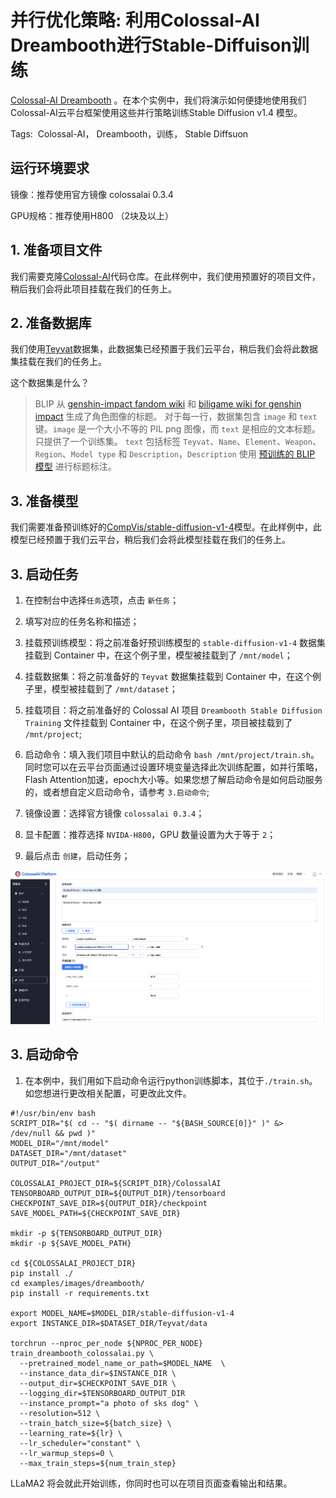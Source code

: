 # 并行优化策略: 利用Colossal-AI Dreambooth进行Stable-Diffuison训练

[Colossal-AI Dreambooth](https://github.com/hpcaitech/ColossalAI/tree/main/examples/images/dreambooth) 。在本个实例中，我们将演示如何便捷地使用我们Colossal-AI云平台框架使用这些并行策略训练Stable Diffusion v1.4 模型。

Tags:  Colossal-AI， Dreambooth，训练， Stable Diffsuon

## 运行环境要求

镜像：推荐使用官方镜像 colossalai 0.3.4

GPU规格：推荐使用H800 （2块及以上）

## 1. 准备项目文件

我们需要克隆[Colossal-AI](https://github.com/hpcaitech/ColossalAI)代码仓库。在此样例中，我们使用预置好的项目文件，稍后我们会将此项目挂载在我们的任务上。

## 2. 准备数据库

我们使用[Teyvat](https://huggingface.co/datasets/Fazzie/Teyvat)数据集，此数据集已经预置于我们云平台，稍后我们会将此数据集挂载在我们的任务上。

这个数据集是什么？

> BLIP 从 [genshin-impact fandom wiki](https://genshin-impact.fandom.com/wiki/Character#Playable_Characters) 和 [biligame wiki for genshin impact](https://wiki.biligame.com/ys/%E8%A7%92%E8%89%B2) 生成了角色图像的标题。
> 对于每一行，数据集包含 `image` 和 `text` 键。`image` 是一个大小不等的 PIL png 图像，而 `text` 是相应的文本标题。只提供了一个训练集。
> `text` 包括标签 `Teyvat`、`Name`、`Element`、`Weapon`、`Region`、`Model type` 和 `Description`，`Description` 使用 [预训练的 BLIP 模型](https://github.com/salesforce/BLIP) 进行标题标注。

## 3. 准备模型

我们需要准备预训练好的[CompVis/stable-diffusion-v1-4](https://huggingface.co/CompVis/stable-diffusion-v1-4)模型。在此样例中，此模型已经预置于我们云平台，稍后我们会将此模型挂载在我们的任务上。


## 3. 启动任务

1. 在控制台中选择`任务`选项，点击 `新任务`；

2. 填写对应的任务名称和描述；

2. 挂载预训练模型：将之前准备好预训练模型的 `stable-diffusion-v1-4` 数据集挂载到 Container 中，在这个例子里，模型被挂载到了 `/mnt/model`；

4. 挂载数据集：将之前准备好的 `Teyvat` 数据集挂载到 Container 中，在这个例子里，模型被挂载到了 `/mnt/dataset`；

5. 挂载项目：将之前准备好的 Colossal AI 项目 `Dreambooth Stable Diffusion Training` 文件挂载到 Container 中，在这个例子里，项目被挂载到了 `/mnt/project`;

6. 启动命令：填入我们项目中默认的启动命令 `bash /mnt/project/train.sh`。同时您可以在云平台页面通过设置环境变量选择此次训练配置，如并行策略，Flash Attention加速，epoch大小等。如果您想了解启动命令是如何启动服务的，或者想自定义启动命令，请参考 `3.启动命令`;

7. 镜像设置：选择官方镜像 `colossalai 0.3.4`；

8. 显卡配置：推荐选择 `NVIDA-H800`，GPU 数量设置为大于等于 `2`；

9. 最后点击 `创建`，启动任务；

![infernce_api_create](./images/task_create.jpg)


## 3. 启动命令

1. 在本例中，我们用如下启动命令运行python训练脚本，其位于`./train.sh`。如您想进行更改相关配置，可更改此文件。
```
#!/usr/bin/env bash
SCRIPT_DIR="$( cd -- "$( dirname -- "${BASH_SOURCE[0]}" )" &> /dev/null && pwd )"
MODEL_DIR="/mnt/model"
DATASET_DIR="/mnt/dataset"
OUTPUT_DIR="/output"

COLOSSALAI_PROJECT_DIR=${SCRIPT_DIR}/ColossalAI
TENSORBOARD_OUTPUT_DIR=${OUTPUT_DIR}/tensorboard
CHECKPOINT_SAVE_DIR=${OUTPUT_DIR}/checkpoint
SAVE_MODEL_PATH=${CHECKPOINT_SAVE_DIR}

mkdir -p ${TENSORBOARD_OUTPUT_DIR}
mkdir -p ${SAVE_MODEL_PATH}

cd ${COLOSSALAI_PROJECT_DIR}
pip install ./
cd examples/images/dreambooth/
pip install -r requirements.txt

export MODEL_NAME=$MODEL_DIR/stable-diffusion-v1-4
export INSTANCE_DIR=$DATASET_DIR/Teyvat/data

torchrun --nproc_per_node ${NPROC_PER_NODE}  train_dreambooth_colossalai.py \
  --pretrained_model_name_or_path=$MODEL_NAME  \
  --instance_data_dir=$INSTANCE_DIR \
  --output_dir=$CHECKPOINT_SAVE_DIR \
  --logging_dir=$TENSORBOARD_OUTPUT_DIR
  --instance_prompt="a photo of sks dog" \
  --resolution=512 \
  --train_batch_size=${batch_size} \
  --learning_rate=${lr} \
  --lr_scheduler="constant" \
  --lr_warmup_steps=0 \
  --max_train_steps=${num_train_step}
```

LLaMA2 将会就此开始训练，你同时也可以在项目页面查看输出和结果。
